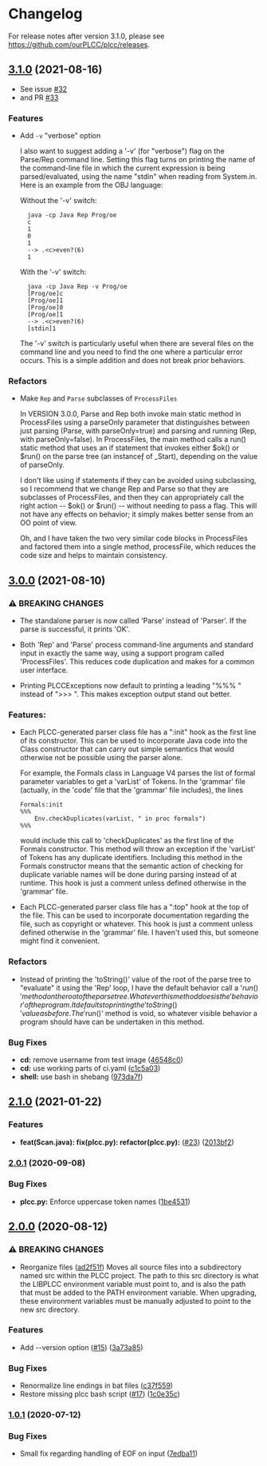 # Changelog

For release notes after version 3.1.0, please see <https://github.com/ourPLCC/plcc/releases>.

## [3.1.0](https://github.com/ourPLCC/plcc/compare/v3.0.0...v3.1.0) (2021-08-16)

* See issue [#32](https://github.com/ourPLCC/plcc/issues/32)
* and PR [#33](https://github.com/ourPLCC/plcc/pull/33)

### Features

* Add `-v` "verbose" option

    I also want to suggest adding a '-v' (for "verbose") flag on the
    Parse/Rep command line. Setting this flag turns on printing the name
    of the command-line file in which the current expression is being
    parsed/evaluated, using the name "stdin" when reading from
    System.in. Here is an example from the OBJ language:

    Without the '-v' switch:

        java -cp Java Rep Prog/oe
        c
        1
        0
        1
        --> .<c>even?(6)
        1

    With the '-v' switch:

        java -cp Java Rep -v Prog/oe
        [Prog/oe]c
        [Prog/oe]1
        [Prog/oe]0
        [Prog/oe]1
        --> .<c>even?(6)
        [stdin]1

    The '-v' switch is particularly useful when there are several files
    on the command line and you need to find the one where a particular
    error occurs. This is a simple addition and does not break prior
    behaviors.


### Refactors

* Make `Rep` and `Parse` subclasses of `ProcessFiles`

  In VERSION 3.0.0, Parse and Rep both invoke main static method in
  ProcessFiles using a parseOnly parameter that distinguishes between
  just parsing (Parse, with parseOnly=true) and parsing and running
  (Rep, with parseOnly=false). In ProcessFiles, the main method calls a
  run() static method that uses an if statement that invokes either
  $ok() or $run() on the parse tree (an instanceƒ of _Start), depending
  on the value of parseOnly.

  I don't like using if statements if they can be avoided using
  subclassing, so I recommend that we change Rep and Parse so that they
  are subclasses of ProcessFiles, and then they can appropriately call
  the right action -- $ok() or $run() -- without needing to pass a flag.
  This will not have any effects on behavior; it simply makes better
  sense from an OO point of view.

  Oh, and I have taken the two very similar code blocks in ProcessFiles
  and factored them into a single method, processFile, which reduces the
  code size and helps to maintain consistency.


## [3.0.0](https://github.com/ourPLCC/plcc/compare/v2.1.0...v3.0.0) (2021-08-10)

### ⚠ BREAKING CHANGES

* The standalone parser is now called 'Parse' instead of 'Parser'.
  If the parse is successful, it prints 'OK'.

* Both 'Rep' and 'Parse' process command-line arguments and standard
  input in exactly the same way, using a support program called
  'ProcessFiles'. This reduces code duplication and makes for a common
  user interface.

* Printing PLCCExceptions now default to printing a leading "%%% "
  instead of ">>> ". This makes exception output stand out better.

### Features:

* Each PLCC-generated parser class file has a "<Class>:init" hook as
  the first line of its constructor. This can be used to incorporate
  Java code into the Class constructor that can carry out simple
  semantics that would otherwise not be possible using the parser alone.

    For example, the Formals class in Language V4 parses the list of
    formal parameter variables to get a 'varList' of Tokens. In the
    'grammar' file (actually, in the 'code' file that the 'grammar' file
    includes), the lines

    ```
    Formals:init
    %%%
        Env.checkDuplicates(varList, " in proc formals")
    %%%
    ```

    would include this call to 'checkDuplicates' as the first line of
    the Formals constructor. This method will throw an exception if the
    'varList' of Tokens has any duplicate identifiers. Including this
    method in the Formals constructor means that the semantic action of
    checking for duplicate variable names will be done during parsing
    instead of at runtime. This hook is just a comment unless defined
    otherwise in the 'grammar' file.

* Each PLCC-generated parser class file has a "<Class>:top" hook at the
  top of the file. This can be used to incorporate documentation
  regarding the file, such as copyright or whatever. This hook is just
  a comment unless defined otherwise in the 'grammar' file. I haven't
  used this, but someone might find it convenient.

### Refactors

* Instead of printing the 'toString()' value of the root of the parse
  tree to "evaluate" it using the 'Rep' loop, I have the default
  behavior call a '$run()' method on the root of the parse tree.
  Whatever this method does is the 'behavior' of the program. It
  defaults to printing the 'toString()' value as before. The '$run()'
  method is void, so whatever visible behavior a program should have can
  be undertaken in this method.

### Bug Fixes

* **cd:** remove username from test image ([46548c0](https://github.com/ourPLCC/plcc/commit/46548c04cd403c3bfede7986897a541881e54dc5))
* **cd:** use working parts of ci.yaml ([c1c5a03](https://github.com/ourPLCC/plcc/commit/c1c5a030e0f136f060c5782e6fdbbc589fdf9f48))
* **shell:** use bash in shebang ([973da7f](https://github.com/ourPLCC/plcc/commit/973da7fca0bc5e119a861c37ac6e308830c5245b))


## [2.1.0](https://github.com/ourPLCC/plcc/compare/v2.0.1...v2.1.0) (2021-01-22)

### Features

* **feat(Scan.java): fix(plcc.py): refactor(plcc.py):** ([#23](https://github.com/ourPLCC/plcc/issues/23)) ([2013bf2](https://github.com/ourPLCC/plcc/commit/2013bf2c68aa36602dbe9727453b743eaa299dff))


### [2.0.1](https://github.com/ourPLCC/plcc/compare/v2.0.0...v2.0.1) (2020-09-08)

### Bug Fixes

* **plcc.py:** Enforce uppercase token names ([1be4531](https://github.com/ourPLCC/plcc/commit/1be4531b2b75e0f31a3912d1817cb262a94ea07c))


## [2.0.0](https://github.com/ourPLCC/plcc/compare/v1.0.1...v2.0.0) (2020-08-12)

### ⚠ BREAKING CHANGES

* Reorganize files ([ad2f51f](https://github.com/ourPLCC/plcc/commit/ad2f51f64bee866d3c1749005bd3eda701c9a94f))
Moves all source files into a subdirectory named src within the PLCC project.
The path to this src directory is what the LIBPLCC environment variable must
point to, and is also the path that must be added to the PATH environment
variable.  When upgrading, these environment variables must be manually
adjusted to point to the new src directory.

### Features

* Add --version option ([#15](https://github.com/ourPLCC/plcc/issues/15)) ([3a73a85](https://github.com/ourPLCC/plcc/commit/3a73a852ccf40b6241c640d55669402a043b5d1b))

### Bug Fixes

* Renormalize line endings in bat files ([c37f559](https://github.com/ourPLCC/plcc/commit/c37f5598fc77e38f768e78c6236e45a29d787015))
* Restore missing plcc bash script ([#17](https://github.com/ourPLCC/plcc/issues/17)) ([1c0e35c](https://github.com/ourPLCC/plcc/commit/1c0e35c61dad32e1535b791680c493f03d59305c))

### [1.0.1](https://github.com/ourPLCC/plcc/compare/v1.0.0...v1.0.1) (2020-07-12)

### Bug Fixes

* Small fix regarding handling of EOF on input ([7edba11](https://github.com/ourPLCC/plcc/commit/7edba1123d8e8567fdcf24ee7c54ee7acc5c79b5))
